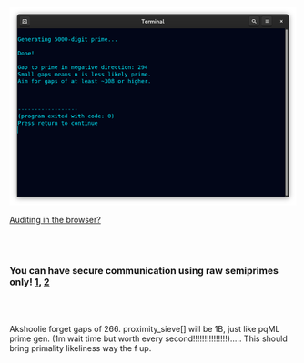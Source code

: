 <!--
Generates 50-50k-digit prime checked with p<65536 having a prime gap of ~266.
-->



<p align="center">
  <img src="https://raw.githubusercontent.com/compromise-evident/ProximitySieve/main/Other/Terminal_68bd99f10d91939b360e11642d3e93170138399324b867e7c2b0986fbfc5f5cd.png">
</p>

[Auditing in the browser?](https://coliru.stacked-crooked.com/a/cce8bf8c86c23f87)

<br>
<br>

### You can have secure communication using raw semiprimes only! [1](https://twitter.com/redNVR/status/1715952926626103454), [2](https://github.com/compromise-evident/WhatNot/blob/main/Primality-adjusting%20branded%20strings.pdf)

<br>
<br>

Akshoolie forget gaps of 266. proximity_sieve[] will be 1B, just like pqML prime gen. (1m wait time but worth every second!!!!!!!!!!!!!!!).....
This should bring primality likeliness way the f up.

